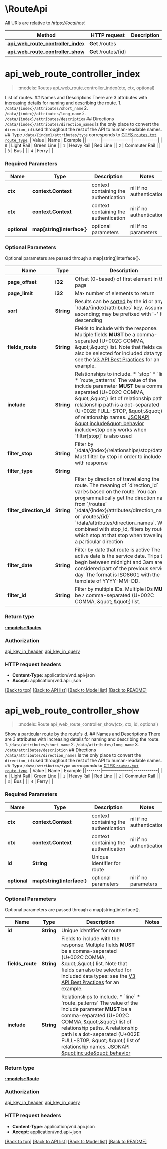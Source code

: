 # \RouteApi

All URIs are relative to *https://localhost*

Method | HTTP request | Description
------------- | ------------- | -------------
[**api_web_route_controller_index**](RouteApi.md#api_web_route_controller_index) | **Get** /routes | 
[**api_web_route_controller_show**](RouteApi.md#api_web_route_controller_show) | **Get** /routes/{id} | 


# **api_web_route_controller_index**
> ::models::Routes api_web_route_controller_index(ctx, ctx, optional)


List of routes.  ## Names and Descriptions  There are 3 attributes with increasing details for naming and describing the route.  1. `/data/{index}/attributes/short_name` 2. `/data/{index}/attributes/long_name` 3. `/data/{index}/attributes/description`  ## Directions  `/data/{index}/attributes/direction_names` is the only place to convert the `direction_id` used throughout the rest of the API to human-readable names.  ## Type  `/data/{index}/attributes/type` corresponds to [GTFS `routes.txt` `route_type`](https://github.com/google/transit/blob/master/gtfs/spec/en/reference.md#routestxt).  | Value | Name          | Example    | |-------|---------------|------------| | `0`   | Light Rail    | Green Line | | `1`   | Heavy Rail    | Red Line   | | `2`   | Commuter Rail |            | | `3`   | Bus           |            | | `4`   | Ferry         |            |   

### Required Parameters

Name | Type | Description  | Notes
------------- | ------------- | ------------- | -------------
 **ctx** | **context.Context** | context containing the authentication | nil if no authentication
 **ctx** | **context.Context** | context containing the authentication | nil if no authentication
 **optional** | **map[string]interface{}** | optional parameters | nil if no parameters

### Optional Parameters
Optional parameters are passed through a map[string]interface{}.

Name | Type | Description  | Notes
------------- | ------------- | ------------- | -------------
 **page_offset** | **i32**| Offset (0-based) of first element in the page | 
 **page_limit** | **i32**| Max number of elements to return | 
 **sort** | **String**| Results can be [sorted](http://jsonapi.org/format/#fetching-sorting) by the id or any &#x60;/data/{index}/attributes&#x60; key. Assumes ascending; may be prefixed with &#39;-&#39; for descending  | JSON pointer | Direction | &#x60;sort&#x60;     | |--------------|-----------|------------| | &#x60;/data/{index}/attributes/color&#x60; | ascending | &#x60;color&#x60; | | &#x60;/data/{index}/attributes/color&#x60; | descending | &#x60;-color&#x60; | | &#x60;/data/{index}/attributes/description&#x60; | ascending | &#x60;description&#x60; | | &#x60;/data/{index}/attributes/description&#x60; | descending | &#x60;-description&#x60; | | &#x60;/data/{index}/attributes/direction_destinations&#x60; | ascending | &#x60;direction_destinations&#x60; | | &#x60;/data/{index}/attributes/direction_destinations&#x60; | descending | &#x60;-direction_destinations&#x60; | | &#x60;/data/{index}/attributes/direction_names&#x60; | ascending | &#x60;direction_names&#x60; | | &#x60;/data/{index}/attributes/direction_names&#x60; | descending | &#x60;-direction_names&#x60; | | &#x60;/data/{index}/attributes/fare_class&#x60; | ascending | &#x60;fare_class&#x60; | | &#x60;/data/{index}/attributes/fare_class&#x60; | descending | &#x60;-fare_class&#x60; | | &#x60;/data/{index}/attributes/long_name&#x60; | ascending | &#x60;long_name&#x60; | | &#x60;/data/{index}/attributes/long_name&#x60; | descending | &#x60;-long_name&#x60; | | &#x60;/data/{index}/attributes/short_name&#x60; | ascending | &#x60;short_name&#x60; | | &#x60;/data/{index}/attributes/short_name&#x60; | descending | &#x60;-short_name&#x60; | | &#x60;/data/{index}/attributes/sort_order&#x60; | ascending | &#x60;sort_order&#x60; | | &#x60;/data/{index}/attributes/sort_order&#x60; | descending | &#x60;-sort_order&#x60; | | &#x60;/data/{index}/attributes/text_color&#x60; | ascending | &#x60;text_color&#x60; | | &#x60;/data/{index}/attributes/text_color&#x60; | descending | &#x60;-text_color&#x60; | | &#x60;/data/{index}/attributes/type&#x60; | ascending | &#x60;type&#x60; | | &#x60;/data/{index}/attributes/type&#x60; | descending | &#x60;-type&#x60; |   | 
 **fields_route** | **String**| Fields to include with the response. Multiple fields **MUST** be a comma-separated (U+002C COMMA, \&quot;,\&quot;) list.  Note that fields can also be selected for included data types: see the [V3 API Best Practices](https://www.mbta.com/developers/v3-api/best-practices) for an example.  | 
 **include** | **String**| Relationships to include.  * &#x60;stop&#x60; * &#x60;line&#x60; * &#x60;route_patterns&#x60;  The value of the include parameter **MUST** be a comma-separated (U+002C COMMA, \&quot;,\&quot;) list of relationship paths. A relationship path is a dot-separated (U+002E FULL-STOP, \&quot;.\&quot;) list of relationship names. [JSONAPI \&quot;include\&quot; behavior](http://jsonapi.org/format/#fetching-includes)  include&#x3D;stop only works when &#x60;filter[stop]&#x60; is also used  | 
 **filter_stop** | **String**| Filter by &#x60;/data/{index}/relationships/stop/data/id&#x60;. Must filter by stop in order to include stop with response | 
 **filter_type** | **String**| | Value | Name          | Example    | |-------|---------------|------------| | &#x60;0&#x60;   | Light Rail    | Green Line | | &#x60;1&#x60;   | Heavy Rail    | Red Line   | | &#x60;2&#x60;   | Commuter Rail |            | | &#x60;3&#x60;   | Bus           |            | | &#x60;4&#x60;   | Ferry         |            |   Multiple &#x60;route_type&#x60; **MUST** be a comma-separated (U+002C COMMA, \&quot;,\&quot;) list.  | 
 **filter_direction_id** | **String**| Filter by direction of travel along the route.  The meaning of &#x60;direction_id&#x60; varies based on the route. You can programmatically get the direction names from &#x60;/routes&#x60; &#x60;/data/{index}/attributes/direction_names&#x60; or &#x60;/routes/{id}&#x60; &#x60;/data/attributes/direction_names&#x60;.   When combined with stop_id, filters by routes which stop at that stop when traveling in a particular direction  | 
 **filter_date** | **String**| Filter by date that route is active The active date is the service date. Trips that begin between midnight and 3am are considered part of the previous service day. The format is ISO8601 with the template of YYYY-MM-DD. | 
 **filter_id** | **String**| Filter by multiple IDs. Multiple IDs **MUST** be a comma-separated (U+002C COMMA, \&quot;,\&quot;) list. | 

### Return type

[**::models::Routes**](Routes.md)

### Authorization

[api_key_in_header](../README.md#api_key_in_header), [api_key_in_query](../README.md#api_key_in_query)

### HTTP request headers

 - **Content-Type**: application/vnd.api+json
 - **Accept**: application/vnd.api+json

[[Back to top]](#) [[Back to API list]](../README.md#documentation-for-api-endpoints) [[Back to Model list]](../README.md#documentation-for-models) [[Back to README]](../README.md)

# **api_web_route_controller_show**
> ::models::Route api_web_route_controller_show(ctx, ctx, id, optional)


Show a particular route by the route's id.  ## Names and Descriptions  There are 3 attributes with increasing details for naming and describing the route.  1. `/data/attributes/short_name` 2. `/data/attributes/long_name` 3. `/data/attributes/description`  ## Directions  `/data/attributes/direction_names` is the only place to convert the `direction_id` used throughout the rest of the API to human-readable names.  ## Type  `/data/attributes/type` corresponds to [GTFS `routes.txt` `route_type`](https://github.com/google/transit/blob/master/gtfs/spec/en/reference.md#routestxt).  | Value | Name          | Example    | |-------|---------------|------------| | `0`   | Light Rail    | Green Line | | `1`   | Heavy Rail    | Red Line   | | `2`   | Commuter Rail |            | | `3`   | Bus           |            | | `4`   | Ferry         |            |   

### Required Parameters

Name | Type | Description  | Notes
------------- | ------------- | ------------- | -------------
 **ctx** | **context.Context** | context containing the authentication | nil if no authentication
 **ctx** | **context.Context** | context containing the authentication | nil if no authentication
  **id** | **String**| Unique identifier for route | 
 **optional** | **map[string]interface{}** | optional parameters | nil if no parameters

### Optional Parameters
Optional parameters are passed through a map[string]interface{}.

Name | Type | Description  | Notes
------------- | ------------- | ------------- | -------------
 **id** | **String**| Unique identifier for route | 
 **fields_route** | **String**| Fields to include with the response. Multiple fields **MUST** be a comma-separated (U+002C COMMA, \&quot;,\&quot;) list.  Note that fields can also be selected for included data types: see the [V3 API Best Practices](https://www.mbta.com/developers/v3-api/best-practices) for an example.  | 
 **include** | **String**| Relationships to include.  * &#x60;line&#x60; * &#x60;route_patterns&#x60;  The value of the include parameter **MUST** be a comma-separated (U+002C COMMA, \&quot;,\&quot;) list of relationship paths. A relationship path is a dot-separated (U+002E FULL-STOP, \&quot;.\&quot;) list of relationship names. [JSONAPI \&quot;include\&quot; behavior](http://jsonapi.org/format/#fetching-includes)    | 

### Return type

[**::models::Route**](Route.md)

### Authorization

[api_key_in_header](../README.md#api_key_in_header), [api_key_in_query](../README.md#api_key_in_query)

### HTTP request headers

 - **Content-Type**: application/vnd.api+json
 - **Accept**: application/vnd.api+json

[[Back to top]](#) [[Back to API list]](../README.md#documentation-for-api-endpoints) [[Back to Model list]](../README.md#documentation-for-models) [[Back to README]](../README.md)


